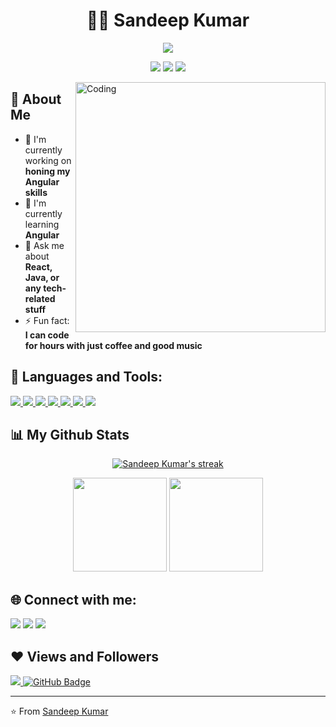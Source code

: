 
<!--
**MrUnknownji/MrUnknownji** is a ✨ _special_ ✨ repository because its `README.md` (this file) appears on your GitHub profile.

Here are some ideas to get you started:

- 🔭 I’m currently working on ...
- 🌱 I’m currently learning ...
- 👯 I’m looking to collaborate on ...
- 🤔 I’m looking for help with ...
- 💬 Ask me about ...
- 📫 How to reach me: ...
- 😄 Pronouns: ...
- ⚡ Fun fact: ...
-->
<h1 align="center">👨‍💻 Sandeep Kumar</h1>

<p align="center">
  <img src="https://readme-typing-svg.herokuapp.com?lines=Passionate+Developer;Always+learning+new+things&center=true&width=380&height=45">
</p>

<p align="center">
  <img src="https://img.shields.io/badge/Focus-Frontend%20Development-brightgreen" />
  <img src="https://img.shields.io/badge/Lives-India-success" />
  <img src="https://img.shields.io/badge/Languages-English%20%26%20Hindi-brightgreen" />
</p>

<img align="right" alt="Coding" width="400" src="https://media.giphy.com/media/Y4ak9Ki2GZCbJxAnJD/giphy.gif">

## 💫 About Me

- 🔭 I'm currently working on **honing my Angular skills**
- 🌱 I'm currently learning **Angular**
- 💬 Ask me about **React, Java, or any tech-related stuff**
- ⚡ Fun fact: **I can code for hours with just coffee and good music**

## 🚀 Languages and Tools:

<p align="left"> 
    <a href="https://www.java.com" target="_blank"> <img src="https://img.icons8.com/color/48/000000/java-coffee-cup-logo.png"/> </a>
    <a href="https://reactjs.org/" target="_blank"> <img src="https://img.icons8.com/color/48/000000/react-native.png"/> </a>
    <a href="https://developer.mozilla.org/en-US/docs/Web/JavaScript" target="_blank"> <img src="https://img.icons8.com/color/48/000000/javascript.png"/> </a> 
    <a href="https://www.w3.org/html/" target="_blank"> <img src="https://img.icons8.com/color/48/000000/html-5.png"/> </a> 
    <a href="https://www.w3schools.com/css/" target="_blank"> <img src="https://img.icons8.com/color/48/000000/css3.png"/> </a> 
    <a href="https://www.typescriptlang.org/" target="_blank"> <img src="https://img.icons8.com/color/48/000000/typescript.png"/> </a> 
    <a style="padding-right:8px;" href="https://angular.io" target="_blank"> <img src="https://img.icons8.com/color/48/000000/angularjs.png"/> </a> 
</p>

## 📊 My Github Stats

<p align="center">
    <a href="https://github.com/SubhamRaoniar28/github-readme-streak-stats">
        <img title="🔥 Get streak stats for your profile at git.io/streak-stats" alt="Sandeep Kumar's streak" src="https://github-readme-streak-stats.herokuapp.com/?user=yourusername&theme=black-ice&hide_border=true&stroke=0000&background=060A0CD0"/>
    </a>
</p>
<div align="center">
  <img height="150em" src="https://github-readme-stats.vercel.app/api?username=yourusername&show_icons=true&theme=dracula&include_all_commits=true&count_private=true"/>
  <img height="150em" src="https://github-readme-stats.vercel.app/api/top-langs/?username=yourusername&layout=compact&langs_count=7&theme=dracula"/>
</div>

## 🌐 Connect with me:
<p align="left">
<a href = "https://www.linkedin.com/in/yourusername/"><img src="https://img.icons8.com/fluent/48/000000/linkedin.png"/></a>
<a href = "https://twitter.com/yourusername"><img src="https://img.icons8.com/fluent/48/000000/twitter.png"/></a>
<a href = "https://www.instagram.com/yourusername/"><img src="https://img.icons8.com/fluent/48/000000/instagram-new.png"/></a>
</p>

## ❤ Views and Followers
<a href="https://github.com/Meghna-DAS/github-profile-views-counter">
    <img src="https://komarev.com/ghpvc/?username=yourusername">
</a>
<a href="https://github.com/yourusername?tab=followers"><img src="https://img.shields.io/github/followers/yourusername?label=Followers&style=social" alt="GitHub Badge"></a>

---

⭐️ From [Sandeep Kumar](https://github.com/yourusername)

